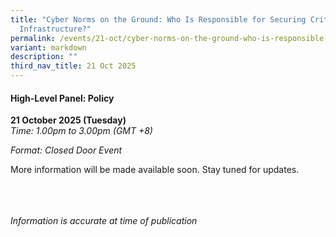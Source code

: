 ```yaml
---
title: "Cyber Norms on the Ground: Who Is Responsible for Securing Critical
  Infrastructure?"
permalink: /events/21-oct/cyber-norms-on-the-ground-who-is-responsible-for-securing-critical-infrastructure/
variant: markdown
description: ""
third_nav_title: 21 Oct 2025
---
```

#### **High-Level Panel: Policy**

**21 October 2025 (Tuesday)**  
*Time: 1.00pm to 3.00pm (GMT +8)*

*Format: Closed Door Event*

More information will be  made available soon. Stay tuned for updates.

<br><br><br>
*Information is accurate at time of publication*